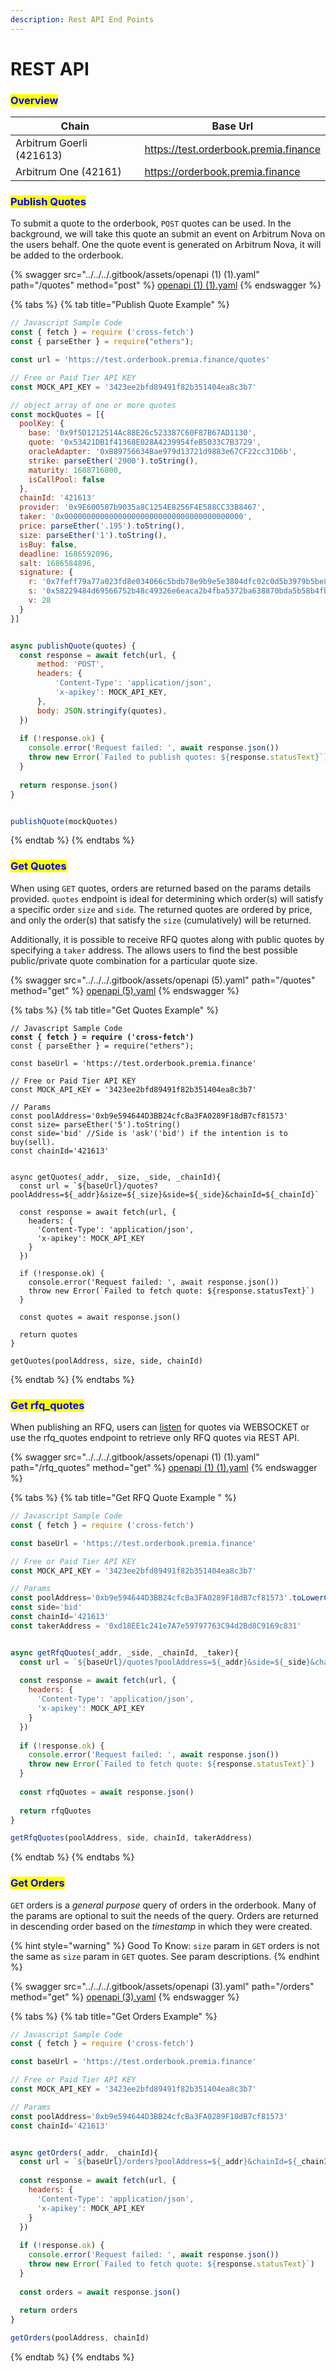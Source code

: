 ```yaml
---
description: Rest API End Points
---
```


# REST API

### <mark style="color:blue;">Overview</mark>

| Chain                    | Base Url                              |
| ------------------------ | ------------------------------------- |
| Arbitrum Goerli (421613) | https://test.orderbook.premia.finance |
| Arbitrum One (42161)     | https://orderbook.premia.finance      |

### <mark style="color:blue;">Publish Quotes</mark>

To submit a quote to the orderbook, `POST` quotes can be used.  In the background, we will take this quote an submit an event on Arbitrum Nova on the users behalf.  One the quote event is generated on Arbitrum Nova, it will be added to the orderbook.

{% swagger src="../../../.gitbook/assets/openapi (1) (1).yaml" path="/quotes" method="post" %}
[openapi (1) (1).yaml](<../../../.gitbook/assets/openapi (1) (1).yaml>)
{% endswagger %}

{% tabs %}
{% tab title="Publish Quote Example" %}
```javascript
// Javascript Sample Code
const { fetch } = require ('cross-fetch')
const { parseEther } = require("ethers");

const url = 'https://test.orderbook.premia.finance/quotes'

// Free or Paid Tier API KEY
const MOCK_API_KEY = '3423ee2bfd89491f82b351404ea8c3b7'

// object array of one or more quotes
const mockQuotes = [{
  poolKey: {
    base: '0x9f5D1212514Ac88E26c523387C60F87B67AD1130',
    quote: '0x53421DB1f41368E028A4239954feB5033C7B3729',
    oracleAdapter: '0xB89756634Bae979d13721d9883e67CF22cc31D6b',
    strike: parseEther('2900').toString(),
    maturity: 1688716800,
    isCallPool: false
  },
  chainId: '421613'
  provider: '0x9E600587b9035a8C1254E8256F4E588CC33B8467',
  taker: '0x0000000000000000000000000000000000000000',
  price: parseEther('.195').toString(),
  size: parseEther('1').toString(),
  isBuy: false,
  deadline: 1686592096,
  salt: 1686584896,
  signature: {
    r: '0x7feff79a77a023fd8e034066c5bdb78e9b9e5e3804dfc02c0d5b3979b5be8324',
    s: '0x58229484d69566752b48c49326e6eaca2b4fba5372ba638870bda5b58b4fb25e',
    v: 28
  }
}]


async publishQuote(quotes) {
  const response = await fetch(url, {
      method: 'POST',
      headers: {
          'Content-Type': 'application/json',
          'x-apikey': MOCK_API_KEY,
      },
      body: JSON.stringify(quotes),
  })
  
  if (!response.ok) {
    console.error('Request failed: ', await response.json())
    throw new Error(`Failed to publish quotes: ${response.statusText}`)
  }
		
  return response.json()
}


publishQuote(mockQuotes)
```


{% endtab %}
{% endtabs %}

### <mark style="color:blue;">Get Quotes</mark>

When using `GET` quotes, orders are returned based on the params details provided.  `quotes` endpoint is ideal for determining which order(s) will satisfy a specific order `size` and `side`. The returned quotes are ordered by price, and only the order(s) that satisfy the `size` (cumulatively) will be returned.&#x20;

Additionally, it is possible to receive RFQ quotes  along with public quotes by specifying a `taker` address.  The allows users to find the best possible public/private quote combination for a particular quote size.

{% swagger src="../../../.gitbook/assets/openapi (5).yaml" path="/quotes" method="get" %}
[openapi (5).yaml](<../../../.gitbook/assets/openapi (5).yaml>)
{% endswagger %}

{% tabs %}
{% tab title="Get Quotes Example" %}
<pre class="language-javascript"><code class="lang-javascript">// Javascript Sample Code
<strong>const { fetch } = require ('cross-fetch')
</strong>const { parseEther } = require("ethers");

const baseUrl = 'https://test.orderbook.premia.finance'

// Free or Paid Tier API KEY
const MOCK_API_KEY = '3423ee2bfd89491f82b351404ea8c3b7'

// Params
const poolAddress='0xb9e594644D3BB24cfcBa3FA0289F18dB7cf81573'
const size= parseEther('5').toString()
const side='bid' //Side is 'ask'('bid') if the intention is to buy(sell). 
const chainId='421613'


async getQuotes(_addr, _size, _side, _chainId){
  const url = `${baseUrl}/quotes?poolAddress=${_addr}&#x26;size=${_size}&#x26;side=${_side}&#x26;chainId=${_chainId}`
	
  const response = await fetch(url, {
    headers: {
      'Content-Type': 'application/json',
      'x-apikey': MOCK_API_KEY
    }
  })
	
  if (!response.ok) {
    console.error('Request failed: ', await response.json())
    throw new Error(`Failed to fetch quote: ${response.statusText}`)
  }
	
  const quotes = await response.json()	
  
  return quotes
}

getQuotes(poolAddress, size, side, chainId)
</code></pre>
{% endtab %}
{% endtabs %}

### <mark style="color:blue;">Get rfq\_quotes</mark>

When publishing an RFQ, users can [listen](websocket.md#subscribe-to-quotes-orderbook-and-rfq) for quotes via WEBSOCKET or use the rfq\_quotes endpoint to retrieve only RFQ quotes via REST API.&#x20;

{% swagger src="../../../.gitbook/assets/openapi (1) (1).yaml" path="/rfq_quotes" method="get" %}
[openapi (1) (1).yaml](<../../../.gitbook/assets/openapi (1) (1).yaml>)
{% endswagger %}

{% tabs %}
{% tab title="Get RFQ Quote Example " %}
```javascript
// Javascript Sample Code
const { fetch } = require ('cross-fetch')

const baseUrl = 'https://test.orderbook.premia.finance'

// Free or Paid Tier API KEY
const MOCK_API_KEY = '3423ee2bfd89491f82b351404ea8c3b7'

// Params
const poolAddress='0xb9e594644D3BB24cfcBa3FA0289F18dB7cf81573'.toLowerCase()
const side='bid'
const chainId='421613'
const takerAddress = '0xd18EE1c241e7A7e59797763C94d2Bd8C9169c831'


async getRfqQuotes(_addr, _side, _chainId, _taker){
  const url = `${baseUrl}/quotes?poolAddress=${_addr}&side=${_side}&chainId=${_chainId}&taker=${_taker}`
	
  const response = await fetch(url, {
    headers: {
      'Content-Type': 'application/json',
      'x-apikey': MOCK_API_KEY
    }
  })
	
  if (!response.ok) {
    console.error('Request failed: ', await response.json())
    throw new Error(`Failed to fetch quote: ${response.statusText}`)
  }
	
  const rfqQuotes = await response.json()	
  
  return rfqQuotes
}

getRfqQuotes(poolAddress, side, chainId, takerAddress)

```
{% endtab %}
{% endtabs %}



### <mark style="color:blue;">Get Orders</mark>

`GET` orders is a _general purpose_ query of orders in the orderbook.  Many of the params are optional to suit the needs of the query.  Orders are returned in descending order based on the _timestamp_ in which they were created.

{% hint style="warning" %}
Good To Know: `size` param in `GET` orders is not the same as `size` param in `GET` quotes. See param descriptions.
{% endhint %}

{% swagger src="../../../.gitbook/assets/openapi (3).yaml" path="/orders" method="get" %}
[openapi (3).yaml](<../../../.gitbook/assets/openapi (3).yaml>)
{% endswagger %}

{% tabs %}
{% tab title="Get Orders Example" %}
```javascript
// Javascript Sample Code
const { fetch } = require ('cross-fetch')

const baseUrl = 'https://test.orderbook.premia.finance'

// Free or Paid Tier API KEY
const MOCK_API_KEY = '3423ee2bfd89491f82b351404ea8c3b7'

// Params
const poolAddress='0xb9e594644D3BB24cfcBa3FA0289F18dB7cf81573'
const chainId='421613'


async getOrders(_addr, _chainId){
  const url = `${baseUrl}/orders?poolAddress=${_addr}&chainId=${_chainId}`
	
  const response = await fetch(url, {
    headers: {
      'Content-Type': 'application/json',
      'x-apikey': MOCK_API_KEY
    }
  })
	
  if (!response.ok) {
    console.error('Request failed: ', await response.json())
    throw new Error(`Failed to fetch quote: ${response.statusText}`)
  }
	
  const orders = await response.json()	
  
  return orders
}

getOrders(poolAddress, chainId)
```
{% endtab %}
{% endtabs %}

